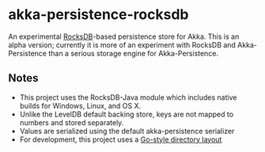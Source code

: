 # akka-persistence-rocksdb #

An experimental [RocksDB](http://rocksdb.org/)-based persistence store for Akka. This is an alpha version; currently it is
more of an experiment with RocksDB and Akka-Persistence than a serious storage engine for Akka-Persistence.

## Notes

* This project uses the RocksDB-Java module which includes native builds for Windows, Linux, and OS X.
* Unlike the LevelDB default backing store, keys are not mapped to numbers and stored separately. 
* Values are serialized using the default akka-persistence serializer
* For development, this project uses a [Go-style directory layout](http://blog.michaelhamrah.com/2014/12/go-style-directory-layout-for-scala-with-sbt/)


